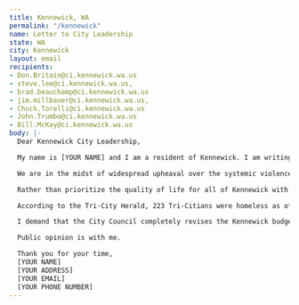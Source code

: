 ```yaml
---
title: Kennewick, WA
permalink: "/kennewick"
name: Letter to City Leadership
state: WA
city: Kennewick
layout: email
recipients:
- Don.Britain@ci.kennewick.wa.us
- steve.lee@ci.kennewick.wa.us,
- brad.beauchamp@ci.kennewick.wa.us
- jim.millbauer@ci.kennewick.wa.us,
- Chuck.Torelli@ci.kennewick.wa.us
- John.Trumbo@ci.kennewick.wa.us
- Bill.McKay@ci.kennewick.wa.us
body: |-
  Dear Kennewick City Leadership,

  My name is [YOUR NAME] and I am a resident of Kennewick. I am writing to demand that the City Council adopt a budget that prioritizes community well-being and redirects funding away from the police.

  We are in the midst of widespread upheaval over the systemic violence of policing. I will no longer accept empty gestures and suggestions of “reform.” I am demanding that my voice be heard now, and that real change be made to the way this city allocates its resources.

  Rather than prioritize the quality of life for all of Kennewick with a proportional budget, Kennewick chooses to prioritize KPD. According to the 2019-2020 budget flyer, the KPD was allocated a budget of $42,968,000 accounting for 39.4% of Kennewick’s total budget. This money can be spent in other ways that are proven to be more effective in improving community safety and wellness.

  According to the Tri-City Herald, 223 Tri-Citians were homeless as of 2017, however the pandemic’s severe economic consequences has likely caused this number to increase. Support for communities in need is necessary now, more than ever. But instead, Kennewick has chosen to prioritize KPD over funding services for the homeless, many of whom are facing mental health problems and drug addiction.

  I demand that the City Council completely revises the Kennewick budget for the 2020-2021 fiscal year. I demand we redirect police funding to improving mental health response teams, homeless shelters, and funding drug addiction treatment centers. I join the calls of those across the country to defund the police. I demand a budget that supports community well-being, rather than empowers the police forces that tear them apart.

  Public opinion is with me.

  Thank you for your time,
  [YOUR NAME]
  [YOUR ADDRESS]
  [YOUR EMAIL]
  [YOUR PHONE NUMBER]
---
```


